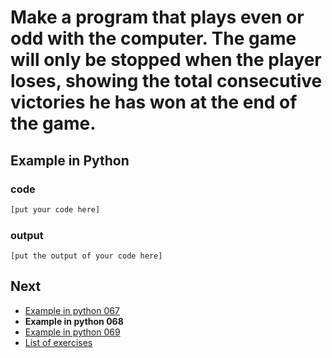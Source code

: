# Make a program that plays even or odd with the computer. The game will only be stopped when the player loses, showing the total consecutive victories he has won at the end of the game.

## Example in Python

### code

``` python
[put your code here]
```

### output

```
[put the output of your code here]
```

## Next

- [Example in python 067](../../067/python)
- **Example in python 068**
- [Example in python 069](../../069/python)
- [List of exercises](../..)

